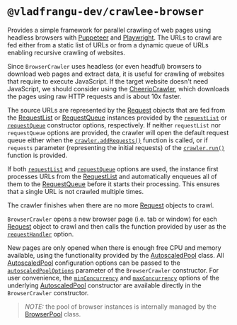 # `@vladfrangu-dev/crawlee-browser`

Provides a simple framework for parallel crawling of web pages using headless browsers with [Puppeteer](https://github.com/puppeteer/puppeteer) and [Playwright](https://github.com/microsoft/playwright). The URLs to crawl are fed either from a static list of URLs or from a dynamic queue of URLs enabling recursive crawling of websites.

Since `BrowserCrawler` uses headless (or even headful) browsers to download web pages and extract data, it is useful for crawling of websites that require to execute JavaScript. If the target website doesn't need JavaScript, we should consider using the [CheerioCrawler](https://crawlee.dev/api/cheerio-crawler/class/CheerioCrawler), which downloads the pages using raw HTTP requests and is about 10x faster.

The source URLs are represented by the [Request](https://crawlee.dev/api/core/class/Request) objects that are fed from the [RequestList](https://crawlee.dev/api/core/class/RequestList) or [RequestQueue](https://crawlee.dev/api/core/class/RequestQueue) instances provided by the [`requestList`](https://crawlee.dev/api/browser-crawler/interface/BrowserCrawlerOptions#requestList) or [`requestQueue`](https://crawlee.dev/api/browser-crawler/interface/BrowserCrawlerOptions#requestQueue) constructor options, respectively. If neither `requestList` nor `requestQueue` options are provided, the crawler will open the default request queue either when the [`crawler.addRequests()`](https://crawlee.dev/api/browser-crawler/class/BrowserCrawler#addRequests) function is called, or if `requests` parameter (representing the initial requests) of the [`crawler.run()`](https://crawlee.dev/api/browser-crawler/class/BrowserCrawler#run) function is provided.

If both [`requestList`](https://crawlee.dev/api/browser-crawler/interface/BrowserCrawlerOptions#requestList) and [`requestQueue`](https://crawlee.dev/api/browser-crawler/interface/BrowserCrawlerOptions#requestQueue) options are used, the instance first processes URLs from the [RequestList](https://crawlee.dev/api/core/class/RequestList) and automatically enqueues all of them to the [RequestQueue](https://crawlee.dev/api/core/class/RequestQueue) before it starts their processing. This ensures that a single URL is not crawled multiple times.

The crawler finishes when there are no more [Request](https://crawlee.dev/api/core/class/Request) objects to crawl.

`BrowserCrawler` opens a new browser page (i.e. tab or window) for each [Request](https://crawlee.dev/api/core/class/Request) object to crawl and then calls the function provided by user as the [`requestHandler`](https://crawlee.dev/api/browser-crawler/interface/BrowserCrawlerOptions#requestHandler) option.

New pages are only opened when there is enough free CPU and memory available, using the functionality provided by the [AutoscaledPool](https://crawlee.dev/api/core/class/AutoscaledPool) class.
All [AutoscaledPool](https://crawlee.dev/api/core/class/AutoscaledPool) configuration options can be passed to the [`autoscaledPoolOptions`](https://crawlee.dev/api/browser-crawler/interface/BrowserCrawlerOptions#autoscaledPoolOptions) parameter of the `BrowserCrawler` constructor. For user convenience, the [`minConcurrency`](https://crawlee.dev/api/core/interface/AutoscaledPoolOptions#minConcurrency) and [`maxConcurrency`](https://crawlee.dev/api/core/interface/AutoscaledPoolOptions#maxConcurrency) options of the underlying [AutoscaledPool](https://crawlee.dev/api/core/class/AutoscaledPool) constructor are available directly in the `BrowserCrawler` constructor.

> *NOTE:* the pool of browser instances is internally managed by the [BrowserPool](https://crawlee.dev/api/browser-pool/class/BrowserPool) class.
